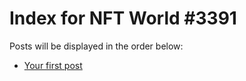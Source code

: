# Index for NFT World #3391
Posts will be displayed in the order below:

- [Your first post](./001-first.md)


